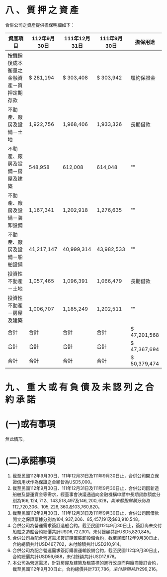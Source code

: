 # 八 、 質 押 之 資 產

合併公司之資產提供擔保明細如下：

|資產項目|112年9月30日|111年12月31日|111年9月30日|擔保用途|
|---|---|---|---|---|
|按攤銷後成本衡量之金融資產－質押定期存款|$ 281,194|$ 303,408|$ 303,942|履約保證金|
|不動產、廠房及設備－土地|1,922,756|1,968,406|1,933,326|長期借款|
|不動產、廠房及設備－房屋及建築|548,958|612,008|614,048|""|
|不動產、廠房及設備－裝卸設備|1,167,341|1,202,918|1,276,635|""|
|不動產、廠房及設備－船舶設備|41,217,147|40,999,314|43,982,533|""|
|投資性不動產－土地|1,057,465|1,096,391|1,066,479|長期借款|
|投資性不動產－房屋及建築|1,006,707|1,185,249|1,202,511|""|
|合計|合計|合計|合計|$ 47,201,568|
|合計|合計|合計|合計|$ 47,367,694|
|合計|合計|合計|合計|$ 50,379,474|

# 九 、 重 大 或 有 負 債 及 未 認 列 之 合 約 承 諾

# (一)或有事項

無此情形。

# (二)承諾事項

1. 截至民國112年9月30日、111年12月31日及111年9月30日止，合併公司開立保證信用狀作為保證之金額皆為USD5,000。
2. 截至民國112年9月30日、111年12月31日及111年9月30日止，合併公司因新造船舶及營運資金等需求，經董事會決議通過向金融機構申請中長期貸款額度分別為$166,124,712、$143,518,497及$146,200,628，尚未動撥餘額分別為$112,720,306、$105,226,360及$103,760,820。
3. 截至民國112年9月30日、111年12月31日及111年9月30日止，合併公司因借款開立之保證票據分別為$104,937,206、$85,457,191及$83,910,548。
4. 合併公司為營運需求簽訂造船合約。截至民國112年9月30日止，簽訂尚未交付船舶之造船合約總價共計USD6,727,301，未付餘額共計USD5,820,845。
5. 合併公司為配合營運需求簽訂購置裝卸設備合約，截至民國112年9月30日止，合約總價共計USD467,702，未付餘額共計USD210,914。
6. 合併公司為配合營運需求簽訂購置運輸設備合約，截至民國112年9月30日止，合約總價共計USD56,688，未付餘額共計USD17,678。
7. 本公司為營運需求，針對房屋及建築及租賃標的進行改良而與廠商簽訂合約，截至民國112年9月30日止，合約總價共計$737,786，未付餘額共計$299,216。